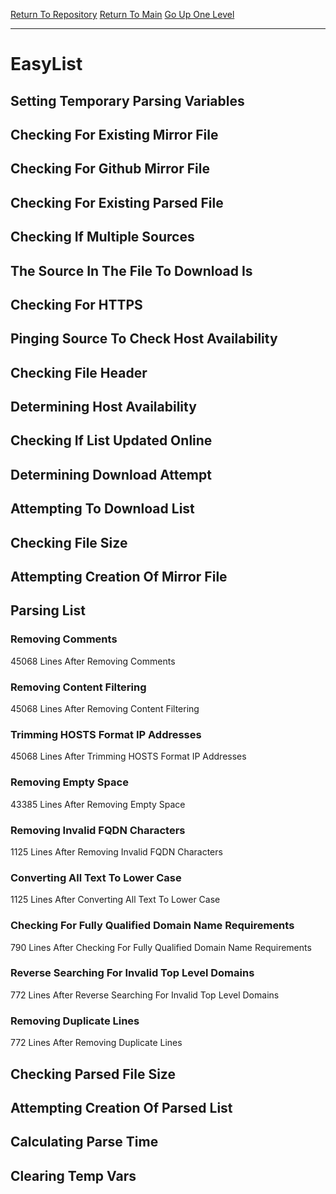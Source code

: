 [Return To Repository](https://github.com/deathbybandaid/piholeparser/)
[Return To Main](https://github.com/deathbybandaid/piholeparser/blob/master/RecentRunLogs/Mainlog.md)
[Go Up One Level](https://github.com/deathbybandaid/piholeparser/blob/master/RecentRunLogs/TopLevelScripts/30-Processing-Blacklists.md)
____________________________________
# EasyList
## Setting Temporary Parsing Variables
## Checking For Existing Mirror File
## Checking For Github Mirror File
## Checking For Existing Parsed File
## Checking If Multiple Sources
## The Source In The File To Download Is
## Checking For HTTPS
## Pinging Source To Check Host Availability
## Checking File Header
## Determining Host Availability
## Checking If List Updated Online
## Determining Download Attempt
## Attempting To Download List
## Checking File Size
## Attempting Creation Of Mirror File
## Parsing List
### Removing Comments
45068 Lines After Removing Comments
### Removing Content Filtering
45068 Lines After Removing Content Filtering
### Trimming HOSTS Format IP Addresses
45068 Lines After Trimming HOSTS Format IP Addresses
### Removing Empty Space
43385 Lines After Removing Empty Space
### Removing Invalid FQDN Characters
1125 Lines After Removing Invalid FQDN Characters
### Converting All Text To Lower Case
1125 Lines After Converting All Text To Lower Case
### Checking For Fully Qualified Domain Name Requirements
790 Lines After Checking For Fully Qualified Domain Name Requirements
### Reverse Searching For Invalid Top Level Domains
772 Lines After Reverse Searching For Invalid Top Level Domains
### Removing Duplicate Lines
772 Lines After Removing Duplicate Lines
## Checking Parsed File Size
## Attempting Creation Of Parsed List
## Calculating Parse Time
## Clearing Temp Vars
